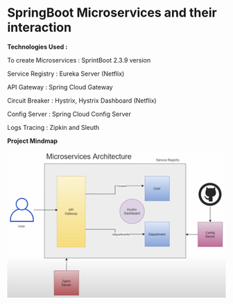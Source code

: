 # SpringBoot Microservices and their interaction

<b>Technologies Used : </b><p>
To create Microservices : SprintBoot 2.3.9 version <p>
Service Registry : Eureka Server (Netflix) <p>
API Gateway : Spring Cloud Gateway <p>
Circuit Breaker : Hystrix, Hystrix Dashboard (Netflix) <p>
Config Server : Spring Cloud Config Server <p>
Logs Tracing : Zipkin and Sleuth<p>


<b>Project Mindmap</b><p>
![img.png](project-structure.png)